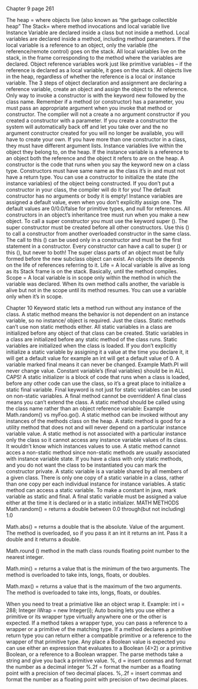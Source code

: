 Chapter 9 page 261

The heap = where objects live (also known as “the garbage collectible heap” 
The Stack= where method invocations and local variable live
Instance Variable are declared inside a class but not inside a method.
Local variables are declared inside a method, including method parameters.
If the local variable is a reference to an object, only the variable (the reference/remote control) goes on the stack.
All local variables live on the stack, in the frame corresponding to the method where the variables are declared.
Object reference variables work just like primitive variables – if the reference is declared as a local variable, it goes on the stack.
All objects live in the heap, regardless of whether the reference is a local or instance variable. 
The 3 steps of object declaration and assignment are declaring a reference variable, create an object and assign the object to the reference.
Only way to invoke a constructor is with the keyword new followed by the class name.
Remember if a method (or constructor) has a parameter, you must pass an appropriate argument when you invoke that method or constructor. 
The complier will not a create a no argument constructor if you created a constructor with a parameter. If you create a constructor the system will automatically back off and let you take over and the no argument constructor created for you will no longer be available, you will have to create your own. 
If you have more than one constructor in a class, they must have different argument lists.
Instance variables live within the object they belong to, on the heap.
If the instance variable is a reference to an object both the reference and the object it refers to are on the heap. 
A constructor is the code that runs when you say the keyword new on a class type. 
Constructors must have same name as the class it’s in and must not have a return type.
You can use a constructor to initialize the state (the instance variables) of the object being constructed.
If you don’t put a constructor in your class, the compiler will do it for you!
The default constructor has no arguments or body it is empty!
Instance variables are assigned a default value, even when you don’t explicitly assign one. The default values are 0/0.0/false for primitive types, and null for references. 
All constructors in an object’s inheritance tree must run when you make a new object. 
To call a super constructor you must use the keyword super (). 
The super constructor must be created before all other constructors.
Use this () to call a constructor from another overloaded constructor in the same class.
The call to this () can be used only in a constructor and must be the first statement in a constructor.
Every constructor can have a call to super () or this (), but never to both!
The super class parts of an object must be fully formed before the new subclass object can exist. 
An objects life depends on the life of references referring to it. 
Life = A local variable is alive as long as its Stack frame is on the stack. Basically, until the method compiles. 
Scope = A local variable is in scope only within the method in which the variable was declared. When its own method calls another, the variable is alive but not in the scope until its method resumes. You can use a variable only when it’s in scope.

Chapter 10 
Keyword static lets a method run without any instance of the class. A static method means the behavior is not dependent on an instance variable, so no instance/ object is required. Just the class.
Static methods can’t use non static methods either.
All static variables in a class are initialized before any object of that class can be created. 
Static variables in a class are initialized before any static method of the class runs. 
Static variables are initialized when the class is loaded. If you don’t explicitly initialize a static variable by assigning it a value at the time you declare it, it will get a default value for example an int will get a default value of 0. 
A variable marked final means it can never be changed.
Example Math.PI will never change value. 
Constant variable’s (final variables) should be in ALL CAPS! 
A static initializer is a block of code that runs when a class is loaded, before any other code can use the class, so it’s a great place to initialize a static final variable. 
Final keyword is not just for static variables can be used on non-static variables. 
A final method cannot be overridden!
A final class means you can’t extend the class. 
A static method should be called using the class name rather than an object reference variable:
Example Math.random() vs myFoo.go().
A static method can be invoked without any instances of the methods class on the heap. 
A static method is good for a utility method that does not and will never depend on a particular instance variable value. 
A static method is not associated with a particular instance only the class so it cannot access any instance variable values of its class. It wouldn’t know which instances values to use. 
A static method cannot acces a non-static method since non-static methods are usually associated with instance variable state. 
If you have a class with only static methods, and you do not want the class to be instantiated you can mark the constructor private. 
A static variable is a variable shared by all members of a given class. There is only one copy of a static variable in a class, rather than one copy per each individual instance for instance variables.
A static method can access a static variable.
To make a constant in java, mark variable as static and final. 
A final static variable must be assigned a value either at the time it is declared or in a static initializer. 
MATH METHODS
Math.random() = returns a double between 0.0 through(but not including) 1.0

Math.abs() = returns a double that is the absolute. Value of the argument. The method is overloaded, so if you pass it an int it returns an int. Pass it a double and it returns a double.

Math.round () method in the math class rounds floating point number to the nearest integer. 

Math.min() = returns a value that is the minimum of the two arguments. The method is overloaded to take ints, longs, floats, or doubles.

Math.max() = returns a value that is the maximum of the two arguments. The method is overloaded to take ints, longs, floats, or doubles.

When you need to treat a primiative like an object wrap it. 
Example: int i = 288; 	Integer iWrap = new Integer(i);
Auto boxing lets you use either a primitive or its wrapper type virtually anywhere one or the other is expected. 
If a method takes a wrapper type, you can pass a reference to a wrapper or a primitive of the matching type. 
If a method declares a primitive return type you can return either a compatible primitive or a reference to the wrapper of that primitive type. 
Any place a Boolean value is expected you can use either an expression that evaluates to a Boolean (4>2) or a primitive Boolean, or a reference to a Boolean wrapper.
The parse methods take a string and give you back a primitive value. 
%, d = insert commas and format the number as a decimal integer
%.2f = format the number as a floating point with a precision of two decimal places.
%,.2f = insert commas and format the number as a floating point with precision of two decimal places. 
